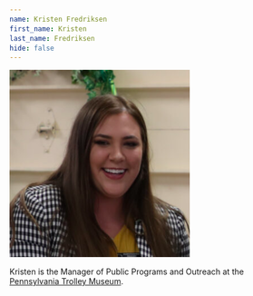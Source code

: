 ```yaml
---
name: Kristen Fredriksen
first_name: Kristen
last_name: Fredriksen
hide: false
---
```


![Kristen Fredriksen Headshot](/assets/images/speakers/kristen-fredriksen.png)

Kristen is the Manager of Public Programs and Outreach at the [Pennsylvania Trolley Museum](https://www.patrolley.org).
